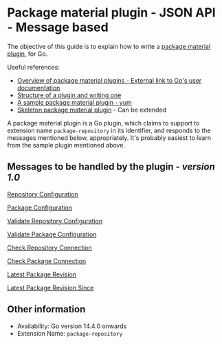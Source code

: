 # Package material plugin - JSON API - Message based

The objective of this guide is to explain how to write a [package material plugin](package_material_plugin_overview.md), for Go.

Useful references:
* [Overview of package material plugins - External link to Go's user documentation ](https://docs.gocd.io/current/extension_points/package_repository_extension.html)
* [Structure of a plugin and writing one](../go_plugins_basics.md)
* [A sample package material plugin - yum](https://github.com/gocd/go-plugins/tree/master/yum-plugin)
* [Skeleton package material plugin](https://github.com/gocd/sample-plugins/tree/master/package-material) - Can be extended

A package material plugin is a Go plugin, which claims to support to extension name ```package-repository``` in its identifier, and responds to the messages mentioned below, appropriately. It's probably easiest to learn from the sample plugin mentioned above.

## Messages to be handled by the plugin - ***version 1.0***

[Repository Configuration](version_1_0/repository_configuration.md)

[Package Configuration](version_1_0/package_configuration.md)

[Validate Repository Configuration](version_1_0/validate_repository_configuration.md)

[Validate Package Configuration](version_1_0/validate_package_configuration.md)

[Check Repository Connection](version_1_0/check_repository_connection.md)

[Check Package Connection](version_1_0/check_package_connection.md)

[Latest Package Revision](version_1_0/latest_revision.md)

[Latest Package Revision Since](version_1_0/latest_revision_since.md)

## Other information

* Availability: Go version 14.4.0 onwards
* Extension Name: ```package-repository```

